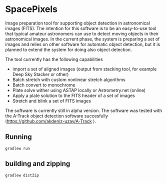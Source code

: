 # SpacePixels
 Image preparation tool for supporting object detection in astronomical images (FITS). 
 The intention for this software is to be an easy-to-use tool that typical amateur astronomers can use to detect moving objects in their astronomical images. 
 In the current phase, the system is preparing a set of images and relies on other software for automatic object detection, but it is planned to extend the system for doing also object detection. 
 
 The tool currently has the following capabilities
 - import a set of aligned images (output from stacking tool, for example Deep Sky Stacker or other) 
 - Batch stretch with custom nonlinear stretch algorithms
 - Batch convert to monochrome 
 - Plate solve wither using ASTAP locally or Astrometry.net (online) 
 - Apply a plate solution to the FITS header of a set of images
 - Stretch and blink a set of FITS images 

The software is currently still in alpha version. The software was tested with the A-Track object detection software succesfully (https://github.com/akdeniz-uzay/A-Track ).
  
## Running
 ```
 gradlew run
 ```
## building and zipping
 ```
 gradlew distZip
 ```
 
